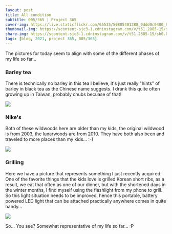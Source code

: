 ```yaml
---
layout: post
title: All condition
subtitle: 005/365 | Project 365
cover-img: https://live.staticflickr.com/65535/50805401288_0ddd0c0480_h.jpg
thumbnail-img: https://scontent-sjc3-1.cdninstagram.com/v/t51.2885-15/sh0.08/e35/s750x750/135517642_856325858534170_6812752293130124624_n.jpg?_nc_ht=scontent-sjc3-1.cdninstagram.com&_nc_cat=110&_nc_ohc=qq1S4ze4XAYAX94BlXn&tp=1&oh=b50e1d247d54ccd680042d0e5e3e67d2&oe=601D9A67
share-img: https://scontent-sjc3-1.cdninstagram.com/v/t51.2885-15/sh0.08/e35/s750x750/135517642_856325858534170_6812752293130124624_n.jpg?_nc_ht=scontent-sjc3-1.cdninstagram.com&_nc_cat=110&_nc_ohc=qq1S4ze4XAYAX94BlXn&tp=1&oh=b50e1d247d54ccd680042d0e5e3e67d2&oe=601D9A67
tags: [blog, 2021, project 365, 005/365]
---
```

The pictures for today seem to align with some of the different phases of my life so far...

### Barley tea
There is technically no barley in this tea I believe, it's just really "hints" of barley in black tea as the Chinese name suggests.  I drank this quite often growing up in Taiwan, probably chubs becuase of that!
<p class="post-img-wrap">
  <img src="https://scontent-sjc3-1.cdninstagram.com/v/t51.2885-15/sh0.08/e35/s750x750/135517642_856325858534170_6812752293130124624_n.jpg?_nc_ht=scontent-sjc3-1.cdninstagram.com&_nc_cat=110&_nc_ohc=qq1S4ze4XAYAX94BlXn&tp=1&oh=b50e1d247d54ccd680042d0e5e3e67d2&oe=601D9A67">
</p>

### Nike's
Both of these wildwoods here are older than my kids, the original wildwood is from 2003, the lunarwoods are from 2010.  They have both also been and traveled to more places than my kids... :-)
<p class="post-img-wrap">
  <img src="https://scontent-sjc3-1.cdninstagram.com/v/t51.2885-15/sh0.08/e35/s750x750/136090592_2358559710957355_4105272285523026193_n.jpg?_nc_ht=scontent-sjc3-1.cdninstagram.com&_nc_cat=107&_nc_ohc=5jBQHqeLVxIAX9yrj6o&tp=1&oh=4549a897305734bfd57e745de9597097&oe=601ED7FB">
</p>


### Grilling
Here we have a picture that represents something I just recently acquired.  One of the favorite things that the kids love is grilled Korean short ribs, as a result, we eat that often as one of our dinner, but with the shortened days in the winter months, I find myself using the flashlight from my phone to grill.  So this light situation needs to be improved, hence this portable, battery powered LED light that can be attached practically anywhere comes in quite handy... 
<p class="post-img-wrap">
  <img src="https://live.staticflickr.com/65535/50805046468_96e06a6f91_b.jpg">
</p>

So... You see? Somewhat representative of my life so far... :P
